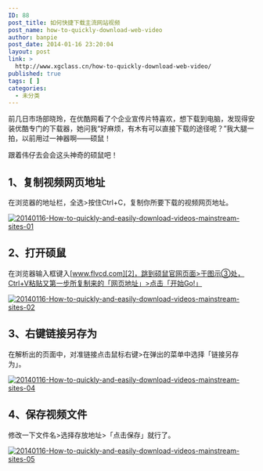 ```yaml
---
ID: 88
post_title: 如何快捷下载主流网站视频
post_name: how-to-quickly-download-web-video
author: banpie
post_date: 2014-01-16 23:20:04
layout: post
link: >
  http://www.xgclass.cn/how-to-quickly-download-web-video/
published: true
tags: [ ]
categories:
  - 未分类
---
```

前几日市场部晓玲，在优酷网看了个企业宣传片特喜欢，想下载到电脑，发现得安装优酷专门的下载器，她问我“好麻烦，有木有可以直接下载的途径呢？”我大腿一拍，以前用过一神器啊——硕鼠！

跟着伟仔去会会这头神奇的硕鼠吧！

## **1、复制视频网页地址**

在浏览器的地址栏，全选>按住Ctrl+C，复制你所要下载的视频网页地址。

[![20140116-How-to-quickly-and-easily-download-videos-mainstream-sites-01][1]][1]

## 2、打开硕鼠

在浏览器输入框键入[www.flvcd.com][2]，跳到硕鼠官网页面>于图示③处，Ctrl+V粘贴又第一步所复制来的「网页地址」>点击「开始Go!」

[![20140116-How-to-quickly-and-easily-download-videos-mainstream-sites-02][3]][3]

## 3、右键链接另存为

在解析出的页面中，对准链接点击鼠标右键>在弹出的菜单中选择「链接另存为」。

[![20140116-How-to-quickly-and-easily-download-videos-mainstream-sites-04][4]][4]

## 4、保存视频文件

修改一下文件名>选择存放地址>「点击保存」就行了。

[![20140116-How-to-quickly-and-easily-download-videos-mainstream-sites-05][5]][5]

 [1]: http://7arnhx.com1.z0.glb.clouddn.com/wp-content/uploads/2014/01/11.jpg
 [2]: http://www.flvcd.com/
 [3]: http://7arnhx.com1.z0.glb.clouddn.com/wp-content/uploads/2014/01/21.jpg
 [4]: http://7arnhx.com1.z0.glb.clouddn.com/wp-content/uploads/2014/01/41.jpg
 [5]: http://7arnhx.com1.z0.glb.clouddn.com/wp-content/uploads/2014/01/51.jpg